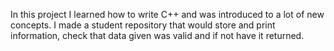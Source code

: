 In this project I learned how to write C++ and was introduced to a lot of new concepts. I made a student repository that would store and print information, check that data given was valid
and if not have it returned.
